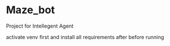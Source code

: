 # Maze_bot
Project for Intellegent Agent


activate venv first and install all requirements after before running
